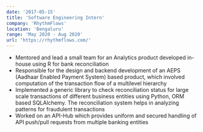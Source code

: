 ```yaml
---
date: '2017-05-15'
title: 'Software Engineering Intern'
company: 'RhythmFlows'
location: 'Bengaluru'
range: 'May 2020 - Aug 2020'
url: 'https://rhythmflows.com/'
---
```


- Mentored and lead a small team for an Analytics product developed in-house using R for bank reconciliation
- Responsible for the design and backend development of an AEPS (Aadhaar Enabled Payment System) based product, which involved computation of the transaction flow of a multilevel hierarchy
- Implemented a generic library to check reconciliation status for large scale transactions of different business entities using Python, ORM based SQLAlchemy. The reconciliation system helps in analyzing patterns for fraudulent transactions
- Worked on an API-Hub which provides uniform and secured handling of API push/pull requests from multiple banking entities
